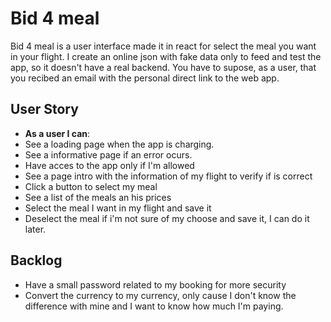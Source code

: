 # Bid 4 meal
Bid 4 meal is a user interface made it in react for select the meal you want in your flight. I create an online json with fake data only to feed and test the app, so it doesn't have a real backend. You have to supose, as a user, that you recibed an email with the personal direct link to the web app.

## User Story
- **As a user I can**: 
- See a loading page when the app is charging.
- See a informative page if an error ocurs.
- Have acces to the app only if I'm allowed
- See a page intro with the information of my flight to verify if is correct
- Click a button to select my meal
- See a list of the meals an his prices
- Select the meal I want in my flight and save it
- Deselect the meal if i'm not sure of my choose and save it, I can do it later.

## Backlog
- Have a small password related to my booking for more security
- Convert the currency to my currency, only cause I don't know the difference with mine and I want to know how much I'm paying.
